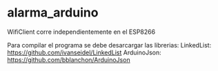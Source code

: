# alarma_arduino

WifiClient corre independientemente en el ESP8266

Para compilar el programa se debe desarcargar las librerias: 
LinkedList: https://github.com/ivanseidel/LinkedList
ArduinoJson: https://github.com/bblanchon/ArduinoJson

